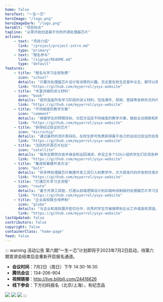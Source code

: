 ```yaml
---
home: false
heroText: "一生一芯"
heroImage: "/logo.png"
heroImageDark: "/logo.png"
heroAlt: "项目标志"
tagline: "从零开始创造属于你的开源处理器芯片"
actions:
    - text: "项目介绍"
      link: "/project/project-intro.md"
      type: "primary"
    - text: "报名参与"
      link: "/signup/README.md"
      type: "default"
features:
    - title: "报名与学习全部免费"
      icon: "school"
      details: "只要对处理器芯片设计有浓厚的兴趣，无论是在校生还是毕业生，都可以免费报名参加学习。"
      link: "https://github.com/myyerrol/ysyx-website"
    - title: "丰富详细的讲义材料"
      icon: "book"
      details: "提供涵盖所有学习阶段的讲义材料，包括课件、视频、答疑等各种形式的内容。"
      link: "https://github.com/myyerrol/ysyx-website"
    - title: "不同坡度的教学方案"
      icon: "comment"
      details: "根据学生的预期目标，分层次设定不同坡度的教学方案，鼓励主动探索和积极实践。"
      link: "https://github.com/myyerrol/ysyx-website"
    - title: "获得经过验证的芯片"
      icon: "microchip"
      details: "通过最终的流片答辩后，在校生即可免费获得属于自己的且经过验证的处理器芯片。"
      link: "https://github.com/myyerrol/ysyx-website"
    - title: "活跃的开源芯片社区"
      icon: "satellite"
      details: "每年定期举办技术峰会和巡回演讲，并设立多个SIG小组供学生们实现各种有创意的想法。"
      link: "https://github.com/myyerrol/ysyx-website"
    - title: "集成有敏捷开发方法"
      icon: "bolt"
      details: "将多种处理器芯片敏捷开发工具引入到教学中，大大提高代码开发和仿真测试的效率。"
      link: "https://github.com/myyerrol/ysyx-website"
    - title: "打通芯片学习全流程"
      icon: "route"
      details: "基于开源工具链，打通从前端逻辑设计到后端布线制版的处理器芯片学习全流程。"
      link: "https://github.com/myyerrol/ysyx-website"
    - title: "企业高校联合培养制"
      icon: "globe"
      details: "与企业和高校展开密切合作，优秀的学生可被推荐到企业工作或高校深造。"
      link: "https://github.com/myyerrol/ysyx-website"
lastUpdated: false
contributors: false
copyright: false
containerClass: "home-page"
feed: false
---
```


::: warning 活动公告
第六期“一生一芯”计划即将于2023年7月2日启动，待第六期宣讲会结束后会重新开启报名通道。
- **会议时间**：7月2日（周日）下午 14:30-16:30
- **腾讯会议**：134-206-904
- **视频链接**：http://live.bilibili.com/24416626
- **线下参会**：下方扫码报名（北京/上海），有纪念品

<el-row align="middle"
        :gutter="20">
    <el-col :span="8">
        <img src="https://raw.githubusercontent.com/oscc-ysyx-web-project/ysyx-website-resources/main/images/poster-1.png" />
    </el-col>
    <el-col :span="8">
        <img src="https://raw.githubusercontent.com/oscc-ysyx-web-project/ysyx-website-resources/main/images/poster-2.png" />
    </el-col>
    <el-col :span="8">
        <img src="https://raw.githubusercontent.com/oscc-ysyx-web-project/ysyx-website-resources/main/images/poster-3.png" />
    </el-col>
</el-row>
:::

<TheHome />
